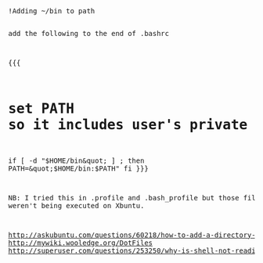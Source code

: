 <div title="bash profile" creator="YourName" modifier="YourName" created="201208252222" modified="201208252223" tags="bash linux" changecount="2">
<pre>!Adding ~/bin to path

add the following to the end of .bashrc

{{{
# set PATH so it includes user's private bin if it exists
if [ -d &quot;$HOME/bin&quot; ] ; then
    PATH=&quot;$HOME/bin:$PATH&quot;
fi
}}}

NB: I tried this in .profile and .bash_profile but those files weren't being executed on Xbuntu.

http://askubuntu.com/questions/60218/how-to-add-a-directory-to-my-path
http://mywiki.wooledge.org/DotFiles
http://superuser.com/questions/253250/why-is-shell-not-reading-from-bash-startup-files</pre>
</div>
